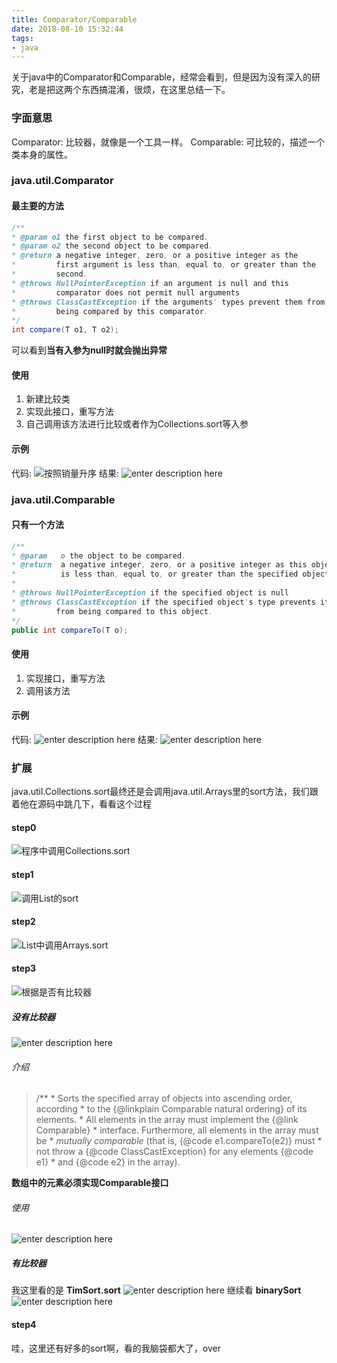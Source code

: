 ```yaml
---
title: Comparator/Comparable
date: 2018-08-10 15:32:44
tags:
- java
---
```


关于java中的Comparator和Comparable，经常会看到，但是因为没有深入的研究，老是把这两个东西搞混淆，很烦，在这里总结一下。

<!-- more -->
### 字面意思
Comparator: 比较器，就像是一个工具一样。
Comparable: 可比较的，描述一个类本身的属性。

### java.util.Comparator
#### 最主要的方法

``` java
/**
* @param o1 the first object to be compared.
* @param o2 the second object to be compared.
* @return a negative integer, zero, or a positive integer as the
*         first argument is less than, equal to, or greater than the
*         second.
* @throws NullPointerException if an argument is null and this
*         comparator does not permit null arguments
* @throws ClassCastException if the arguments' types prevent them from
*         being compared by this comparator.
*/
int compare(T o1, T o2);
```
可以看到**当有入参为null时就会抛出异常**

#### 使用
 1. 新建比较类
 2. 实现此接口，重写方法
 3. 自己调用该方法进行比较或者作为Collections.sort等入参

#### 示例
代码:
![按照销量升序](https://image.zero22.top/example1.png)
结果:
![enter description here](https://image.zero22.top/result1.png)

### java.util.Comparable
#### 只有一个方法

``` java
/**
* @param   o the object to be compared.
* @return  a negative integer, zero, or a positive integer as this object
*          is less than, equal to, or greater than the specified object.
*
* @throws NullPointerException if the specified object is null
* @throws ClassCastException if the specified object's type prevents it
*         from being compared to this object.
*/
public int compareTo(T o);
```
#### 使用
 1. 实现接口，重写方法
 2. 调用该方法

#### 示例
代码:
![enter description here](https://image.zero22.top/example2.png)
结果:
![enter description here](https://image.zero22.top/result2.png)

### 扩展
java.util.Collections.sort最终还是会调用java.util.Arrays里的sort方法，我们跟着他在源码中跳几下，看看这个过程
#### step0
![程序中调用Collections.sort](https://image.zero22.top/sort0.png)
#### step1
![调用List的sort](https://image.zero22.top/sort1.png)
#### step2
![List中调用Arrays.sort](https://image.zero22.top/sort2.png)
#### step3
![根据是否有比较器](https://image.zero22.top/sort3.png)
##### 没有比较器
![enter description here](https://image.zero22.top/sort4.png)
###### 介绍
> /**
>      * Sorts the specified array of objects into ascending order, according
>      * to the {@linkplain Comparable natural ordering} of its elements.
>      * All elements in the array must implement the {@link Comparable}
>      * interface.  Furthermore, all elements in the array must be
>      * <i>mutually comparable</i> (that is, {@code e1.compareTo(e2)} must
>      * not throw a {@code ClassCastException} for any elements {@code e1}
>      * and {@code e2} in the array).

**数组中的元素必须实现Comparable接口**
###### 使用
![enter description here](https://image.zero22.top/sort5.png)


##### 有比较器
我这里看的是 **TimSort.sort**
![enter description here](https://image.zero22.top/sort6.png)
继续看 **binarySort**
![enter description here](https://image.zero22.top/sort7.png)

#### step4
哇，这里还有好多的sort啊，看的我脑袋都大了，over